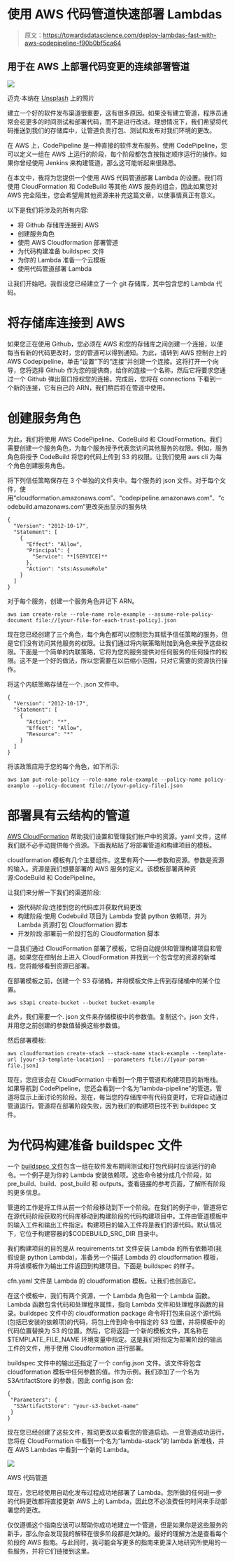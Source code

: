 # 使用 AWS 代码管道快速部署 Lambdas

> 原文：<https://towardsdatascience.com/deploy-lambdas-fast-with-aws-codepipeline-f90b0bf5ca64>

## 用于在 AWS 上部署代码变更的连续部署管道

![](img/14e972fec6ee90e00ff6df98792a2f52.png)

迈克·本纳在 [Unsplash](https://unsplash.com?utm_source=medium&utm_medium=referral) 上的照片

建立一个好的软件发布渠道很重要，这有很多原因。如果没有建立管道，程序员通常会花更多的时间测试和部署代码，而不是进行改进。理想情况下，我们希望将代码推送到我们的存储库中，让管道负责打包、测试和发布对我们环境的更改。

在 AWS 上，CodePipeline 是一种直接的软件发布服务。使用 CodePipeline，您可以定义一组在 AWS 上运行的阶段，每个阶段都包含按指定顺序运行的操作。如果你曾经使用 Jenkins 来构建管道，那么这可能听起来很熟悉。

在本文中，我将为您提供一个使用 AWS 代码管道部署 Lambda 的设置。我们将使用 CloudFormation 和 CodeBuild 等其他 AWS 服务的组合，因此如果您对 AWS 完全陌生，您会希望用其他资源来补充这篇文章，以使事情真正有意义。

以下是我们将涉及的所有内容:

*   将 Github 存储库连接到 AWS
*   创建服务角色
*   使用 AWS Cloudformation 部署管道
*   为代码构建准备 buildspec 文件
*   为你的 Lambda 准备一个云模板
*   使用代码管道部署 Lambda

让我们开始吧。我假设您已经建立了一个 git 存储库，其中包含您的 Lambda 代码。

# 将存储库连接到 AWS

如果您正在使用 Github，您必须在 AWS 和您的存储库之间创建一个连接，以便每当有新的代码更改时，您的管道可以得到通知。为此，请转到 AWS 控制台上的 AWS Codepipeline，单击“设置”下的“连接”并创建一个连接。这将打开一个向导，您将选择 Github 作为您的提供商，给你的连接一个名称，然后它将要求您通过一个 Github 弹出窗口授权您的连接。完成后，您将在 connections 下看到一个新的连接，它有自己的 ARN，我们稍后将在管道中使用。

# 创建服务角色

为此，我们将使用 AWS CodePipeline、CodeBuild 和 CloudFormation。我们需要创建一个服务角色，为每个服务授予代表您访问其他服务的权限。例如，服务角色将授予 CodeBuild 将您的代码上传到 S3 的权限。让我们使用 aws cli 为每个角色创建服务角色。

将下列信任策略保存在 3 个单独的文件夹中。每个服务的 json 文件。对于每个文件，使用“cloudformation.amazonaws.com”、“codepipeline.amazonaws.com”、“codebuild.amazonaws.com”更改突出显示的服务块

```
{
  "Version": "2012-10-17",
  "Statement": [
    {
      "Effect": "Allow",
      "Principal": {
        "Service": **[SERVICE]**
      },
      "Action": "sts:AssumeRole"
    }
  ]
}
```

对于每个服务，创建一个服务角色并记下 ARN。

```
aws iam create-role --role-name role-example --assume-role-policy-document file://[your-file-for-each-trust-policy].json
```

现在您已经创建了三个角色，每个角色都可以控制您为其赋予信任策略的服务，但是它们没有访问其他服务的权限。让我们通过将内联策略附加到角色来授予这些权限。下面是一个简单的内联策略，它将为您的服务提供对任何服务的任何操作的权限。这不是一个好的做法，所以您需要在以后缩小范围，只对它需要的资源执行操作。

将这个内联策略存储在一个. json 文件中。

```
{
  "Version": "2012-10-17",
  "Statement": [
    {
      "Action": "*",
      "Effect": "Allow",
      "Resource": "*"
    }
  ]
}
```

将该政策应用于您的每个角色，如下所示:

```
aws iam put-role-policy --role-name role-example --policy-name policy-example --policy-document file://[your-policy-file].json
```

# 部署具有云结构的管道

[AWS CloudFormation](https://docs.aws.amazon.com/AWSCloudFormation/latest/UserGuide/Welcome.html) 帮助我们设置和管理我们帐户中的资源。yaml 文件，这样我们就不必手动提供每个资源。下面我粘贴了将部署管道和构建项目的模板。

cloudformation 模板有几个主要组件。这里有两个——参数和资源。参数是资源的输入。资源是我们想要部署的 AWS 服务的定义。该模板部署两种资源:CodeBuild 和 CodePipeline。

让我们来分解一下我们的渠道阶段:

*   源代码阶段:连接到您的代码库并获取代码更改
*   构建阶段:使用 Codebuild 项目为 Lambda 安装 python 依赖项，并为 Lambda 资源打包 Cloudformation 脚本
*   开发阶段:部署前一阶段打包的 Cloudformation 脚本

一旦我们通过 CloudFormation 部署了模板，它将自动提供和管理构建项目和管道。如果您在控制台上进入 CloudFormation 并找到一个包含您的资源的新堆栈，您将能够看到资源已部署。

在部署模板之前，创建一个 S3 存储桶，并将模板文件上传到存储桶中的某个位置。

```
aws s3api create-bucket --bucket bucket-example
```

此外，我们需要一个. json 文件来存储模板中的参数值。复制这个。json 文件，并用您之前创建的参数值替换这些参数值。

然后部署模板:

```
aws cloudformation create-stack --stack-name stack-example --template-url [your-s3-template-location] --parameters file://[your-param-file.json]
```

现在，您应该会在 CloudFormation 中看到一个用于管道和构建项目的新堆栈。如果导航到 CodePipeline，您还会看到一个名为“lambda-pipeline”的管道。管道将显示上面讨论的阶段。现在，每当您的存储库中有代码变更时，它将自动通过管道运行。管道将在部署阶段失败，因为我们的构建项目找不到 buildspec 文件。

# 为代码构建准备 buildspec 文件

一个 [buildspec 文件](https://docs.aws.amazon.com/codebuild/latest/userguide/build-spec-ref.html)包含一组在软件发布期间测试和打包代码时应该运行的命令。一个例子是为你的 Lambda 安装依赖项。这些命令被分成几个阶段，如 pre_build、build、post_build 和 outputs。查看链接的参考页面，了解所有阶段的更多信息。

管道的工作是将工件从前一个阶段移动到下一个阶段。在我们的例子中，管道将它在源代码阶段获取的代码库移动到构建阶段的代码构建项目中。工件由管道模板中的输入工件和输出工件指定。构建项目的输入工件将是我们的源代码。默认情况下，它位于构建容器的$CODEBUILD_SRC_DIR 目录中。

我们构建项目的目的是从 requirements.txt 文件安装 Lambda 的所有依赖项(我假设是 python Lambda)，准备另一个描述 Lambda 的 cloudformation 模板，并将该模板作为输出工件返回到构建项目。下面是 buildspec 的样子。

cfn.yaml 文件是 Lambda 的 cloudformation 模板。让我们也创造它。

在这个模板中，我们有两个资源，一个 Lambda 角色和一个 Lambda 函数。Lambda 函数包含代码和处理程序属性，指向 Lambda 文件和处理程序函数的目录。buildspec 文件中的 cloudformation package 命令将打包来自这个源代码(包括已安装的依赖项)的代码，将包上传到命令中指定的 S3 位置，并将模板中的代码位置替换为 S3 的位置。然后，它将返回一个新的模板文件，其名称在$TEMPLATE_FILE_NAME 环境变量中指定。这是我们将指定为部署阶段的输出工件的文件，用于使用 Cloudformation 进行部署。

buildspec 文件中的输出还指定了一个 config.json 文件。该文件将包含 cloudformation 模板中任何参数的值。作为示例，我们添加了一个名为 S3ArtifactStore 的参数，因此 config.json 会:

```
{
 "Parameters": {
  "S3ArtifactStore": "your-s3-bucket-name"
 }
} 
```

现在您已经创建了这些文件，推动更改以查看您的管道启动。一旦管道成功运行，您将在 CloudFormation 中看到一个名为“lambda-stack”的 lambda 新堆栈，并在 AWS Lambdas 中看到一个新的 Lambda。

![](img/ed7188c9a4a3aa52a237044714057159.png)

AWS 代码管道

现在，您已经使用自动化发布过程成功地部署了 Lambda。您所做的任何进一步的代码更改都将直接更新 AWS 上的 Lambda，因此您不必浪费任何时间来手动部署您的更改。

仅仅遵循这个指南应该可以帮助你成功地建立一个管道，但是如果你是这些服务的新手，那么你会发现我的解释在很多阶段都是欠缺的。最好的理解方法是查看每个阶段的 AWS 指南。与此同时，我可能会写更多的指南来更深入地研究所使用的一些服务，并将它们链接到这里。